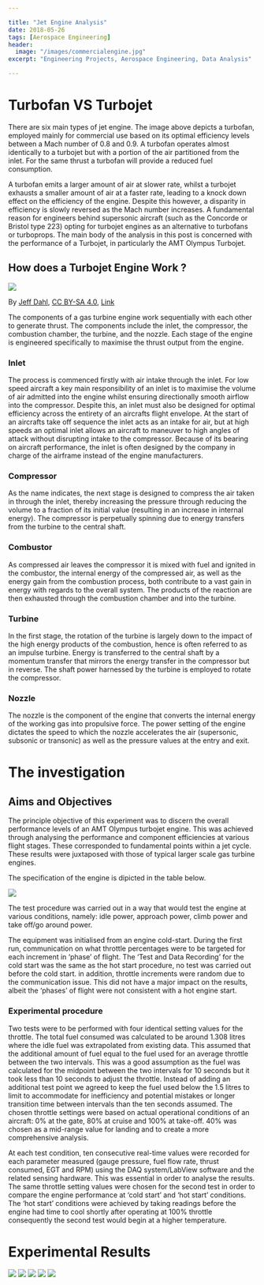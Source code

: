```yaml
---

title: "Jet Engine Analysis"
date: 2018-05-26
tags: [Aerospace Engineering]
header:
  image: "/images/commercialengine.jpg"
excerpt: "Engineering Projects, Aerospace Engineering, Data Analysis"

---
```


# Turbofan VS Turbojet

There are six main types of jet engine. The image above depicts a turbofan, employed mainly for commercial use based on its optimal efficiency levels between a Mach number of 0.8 and 0.9. A turbofan operates almost identically to a turbojet but with a portion of the air partitioned from the inlet. For the same thrust a turbofan will provide a reduced fuel consumption.

A turbofan emits a larger amount of air at slower rate, whilst a turbojet exhausts a smaller amount of air at a faster rate, leading to a knock down effect on the efficiency of the engine. Despite this however, a disparity in efficiency is slowly reversed as the Mach number increases. A fundamental reason for engineers behind supersonic aircraft (such as the Concorde or Bristol type 223) opting for turbojet engines as an alternative to turbofans or turboprops. The main body of the analysis in this post is concerned with the performance of a Turbojet, in particularly the AMT Olympus Turbojet.

## How does a Turbojet Engine Work ?

<img src="/images/turbojetengine.jpg">

By <a href="//commons.wikimedia.org/wiki/User:Jeff_Dahl" title="User:Jeff Dahl">Jeff Dahl</a>, <a href="https://creativecommons.org/licenses/by-sa/4.0" title="Creative Commons Attribution-Share Alike 4.0">CC BY-SA 4.0</a>, <a href="https://commons.wikimedia.org/w/index.php?curid=3235265">Link</a>

The components of a gas turbine engine work sequentially with each other to generate thrust. The components include the inlet, the compressor, the combustion chamber, the turbine, and the nozzle. Each stage of the engine is engineered specifically to maximise the thrust output from the engine.

### Inlet

The process is commenced firstly with air intake through the inlet. For low speed aircraft a key main responsibility of an inlet is to maximise the volume of air admitted into the engine whilst ensuring directionally smooth airflow into the compressor. Despite this, an inlet must also be designed for optimal efficiency across the entirety of an aircrafts flight envelope. At the start of an aircrafts take off sequence the inlet acts as an intake for air, but at high speeds an optimal inlet allows an aircraft to maneuver to high angles of attack without disrupting intake to the compressor. Because of its bearing on aircraft performance, the inlet is often designed by the company in charge of the airframe instead of the engine manufacturers.

### Compressor

As the name indicates, the next stage is designed to compress the air taken in through the inlet, thereby increasing the pressure through reducing the volume to a fraction of its initial value (resulting in an increase in internal energy). The compressor is perpetually spinning due to energy transfers from the turbine to the central shaft.

### Combustor

As compressed air leaves the compressor it is mixed with fuel and ignited in the combustor, the internal energy of the compressed air, as well as the energy gain from the combustion process, both contribute to a vast gain in energy with regards to the overall system. The products of the reaction are then exhausted through the combustion chamber and into the turbine.

### Turbine

In the first stage, the rotation of the turbine is largely down to the impact of the high energy products of the combustion, hence is often referred to as an impulse turbine. Energy is transferred to the central shaft by a momentum transfer that mirrors the energy transfer in the compressor but in reverse. The shaft power harnessed by the turbine is employed to rotate the compressor.

### Nozzle

The nozzle is the component of the engine that converts the internal energy of the working gas into propulsive force. The power setting of the engine dictates the speed to which the nozzle accelerates the air (supersonic, subsonic or transonic) as well as the pressure values at the entry and exit.


# The investigation

## Aims and Objectives

The principle objective of this experiment was to discern the overall performance levels of an AMT Olympus turbojet engine. This was achieved through analysing the performance and component efficiencies at various flight stages. These corresponded to fundamental points within a jet cycle. These results were juxtaposed with those of typical larger scale gas turbine engines.

The specification of the engine is dipicted in the table below.

<img src="/images/turbojetspec.jpg">


The test procedure was carried out in a way that would test the engine at various conditions, namely: idle power, approach power, climb power and take off/go around power.

The equipment was initialised from an engine cold-start. During the first run, communication on what throttle percentages were to be targeted for each increment in ‘phase’ of flight. The ‘Test and Data Recording’ for the cold start was the same as the hot start procedure, no test was carried out before the cold start. in addition, throttle increments were random due to the communication issue. This did not have a major impact on the results, albeit the ‘phases’ of flight were not consistent with a hot engine start.

### Experimental procedure

Two tests were to be performed with four identical setting values for the throttle.
The total fuel consumed was calculated to be around 1.308 litres where the idle fuel was
extrapolated from existing data. This assumed that the additional amount of fuel equal to the fuel used for an average throttle between the two intervals. This was a good assumption as the fuel was calculated for the
midpoint between the two intervals for 10 seconds but it took less than 10 seconds to
adjust the throttle. Instead of adding an additional test point we agreed to keep the fuel
used below the 1.5 litres to limit to accommodate for inefficiency and potential mistakes or
longer transition time between intervals than the ten seconds assumed. The chosen throttle
settings were based on actual operational conditions of an aircraft: 0% at the gate, 80% at
cruise and 100% at take-off. 40% was chosen as a mid-range value for landing and to create
a more comprehensive analysis.

At each test condition, ten consecutive real-time values were recorded for each parameter
measured (gauge pressure, fuel flow rate, thrust consumed, EGT and RPM) using the DAQ
system/LabView software and the related sensing hardware. This was essential in order to
analyse the results. The same throttle setting values were chosen for the second test in
order to compare the engine performance at ‘cold start’ and ‘hot start’ conditions.
The ‘hot start’ conditions were achieved by taking readings before the engine had time to
cool shortly after operating at 100% throttle consequently the second test would begin at a
higher temperature.

# Experimental Results

<img src="/images/keyequation.jpg">

<img src="/images/T-Splothotstart20%throttle.jpg">

<img src="/images/hotstarttempvsentropy.jpg">

<img src="/images/thrustvsrpm.jpg">

<img src="/images/temperatureentropyplot100%throttle.jpg">







>
